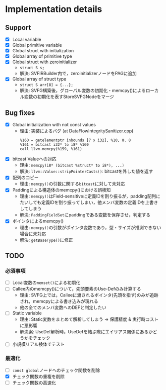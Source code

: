 # Implementation details

## Support

- [x] Local variable
- [x] Global primitive variable
- [x] Global struct with initialization
- [x] Global array of primitive type
- [x] Global struct with zeroinitializer
  - `struct S s;`
  - 解決: SVFIRBuilder内で，zeroinitializerノードをPAGに追加
- [x] Global array of struct type
  - `struct S arr[8] = {...};`
  - 解決: SVFG構築後，グローバル変数の初期化・memcpy()によるローカル変数の初期化を表すStoreSVFGNodeをマージ

## Bug fixes

- [x] Global initialization with not const values
  - 理由: 実装によるバグ (at DataFlowIntegritySanitizer.cpp)
    ```
    %160 = getelementptr inbounds [7 x i32], %10, 0, 0
    %161 = bitcast i32* to i8* %160
    call llvm.memcpy(%159, %161)
    ```
- [x] bitcast Valueへの対応
  - 理由: `memcpy(i8* (bitcast %struct* to i8*), ...)`
  - 解決: `llvm::Value::stripPointerCasts()`: bitcastを外した値を返す
- [x] 配列のコピー
  - 理由: `memcpy()`の引数に関する`bitcast`に対して未対応
- [x] Paddingによる構造体のmemcpy()における誤検知
  - 理由: `memcpy()`はField-sensitiveに定義IDを割り振るが，padding配列にたいしても定義IDを割り振ってしまい，他メンバ変数の定義IDを上書きしてしまう
  - 解決: `PaddingFieldSet`にpaddingである変数を保存させ，判定する
- [x] ポインタによるmemcpy()
  - 理由: `memcpy()`の引数がポインタ変数であり，型・サイズが推測できない場合に未対応
  - 解決: `getBaseType()`に修正

## TODO

### 必須事項

- [ ] Local変数の`memset()`による初期化
- [ ] Callee内のmemcpy()について，先頭要素のUse-Defのみ計算する
  - 理由: SVFG上では，Calleeに渡されるポインタ(先頭を指す)のみが追跡され，memcpyによる書き込みが現れる
  - 他の全てのメンバ変数へのDEFと判定したい
- [ ] Static variable
  - 理由: Static変数をまとめて解析してしまう &rarr; 保護精度 & 実行時コストに悪影響
  - 解決案: UseDef解析時，UseDefを結ぶ際にエイリアス関係にあるかどうかをチェック
- [ ] 小規模リアル検体でテスト

### 最適化

- [ ] `const global`ノードへのチェック関数を削除
- [x] チェック関数の重複を削除
- [ ] チェック関数の高速化